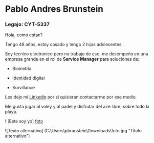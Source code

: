 # Pablo Andres Brunstein

### Legajo: CYT-5337

Hola, como estan?

Tengo 46 años, estoy casado y tengo 2 hijos adolecentes.

Soy tecnico electronico pero no trabajo de eso, me desempeño en una empresa grande en el rol de **Service Manager** para soluciones de:

* Biometria

* Identidad digital

* Survillance

Les dejo mi [Linkedin] por si quisieran contactarme por ese medio.

Me gusta jugar al voley y al padel y disfrutar del aire libre, sobre todo la playa.

! [Este soy yo] [foto]

![Texto alternativo] (C:\Users\pbrunstein\Downloads\foto.jpg "Título alternativo")

[Linkedin]: https://www.linkedin.com/in/pablobrunstein/

[foto]: C:/Users/pbrunstein/Downloads/foto.jpg

